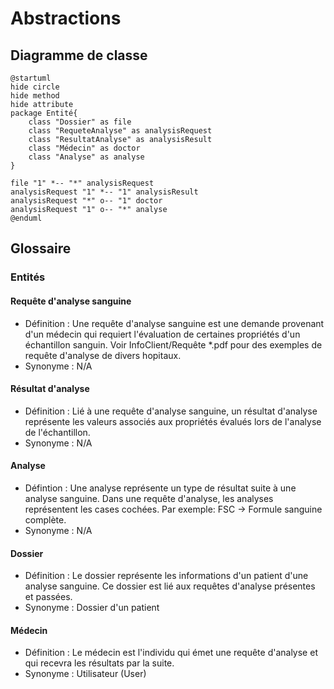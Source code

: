 # Abstractions

## Diagramme de classe

```plantuml
@startuml
hide circle
hide method
hide attribute
package Entité{
    class "Dossier" as file
    class "RequeteAnalyse" as analysisRequest
    class "ResultatAnalyse" as analysisResult
    class "Médecin" as doctor
    class "Analyse" as analyse
}

file "1" *-- "*" analysisRequest
analysisRequest "1" *-- "1" analysisResult
analysisRequest "*" o-- "1" doctor
analysisRequest "1" o-- "*" analyse
@enduml
```

## Glossaire

### Entités

#### Requête d'analyse sanguine

* Définition : Une requête d'analyse sanguine est une demande provenant d'un médecin qui requiert l'évaluation de certaines propriétés d'un échantillon sanguin. Voir InfoClient/Requête *.pdf pour des exemples de requête d'analyse de divers hopitaux.
* Synonyme : N/A

#### Résultat d'analyse

* Définition : Lié à une requête d'analyse sanguine, un résultat d'analyse représente les valeurs associés aux propriétés évalués lors de l'analyse de l'échantillon.
* Synonyme : N/A

#### Analyse

* Défintion : Une analyse représente un type de résultat suite à une analyse sanguine. Dans une requête d'analyse, les analyses représentent les cases cochées. Par exemple: FSC -> Formule sanguine complète.
* Synonyme : N/A

#### Dossier

* Définition : Le dossier représente les informations d'un patient d'une analyse sanguine. Ce dossier est lié aux requêtes d'analyse présentes et passées.
* Synonyme : Dossier d'un patient

#### Médecin

* Définition : Le médecin est l'individu qui émet une requête d'analyse et qui recevra les résultats par la suite.
* Synonyme : Utilisateur (User)